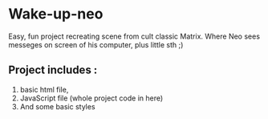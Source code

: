 # Wake-up-neo
Easy, fun project recreating scene from cult classic Matrix. Where Neo sees messeges on screen of his computer, plus little sth ;)

## Project includes : 

1. basic html file, 
2. JavaScript file (whole project code in here)
3. And some basic styles

